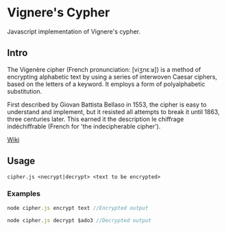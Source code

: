 # Vignere's Cypher

Javascript implementation of Vignere's cypher.

## Intro

The Vigenère cipher (French pronunciation: ​[viʒnɛːʁ]) is a method of encrypting alphabetic text by using a series of interwoven Caesar ciphers, based on the letters of a keyword. It employs a form of polyalphabetic substitution.

First described by Giovan Battista Bellaso in 1553, the cipher is easy to understand and implement, but it resisted all attempts to break it until 1863, three centuries later. This earned it the description le chiffrage indéchiffrable (French for 'the indecipherable cipher').

[Wiki](https://en.wikipedia.org/wiki/Vigen%C3%A8re_cipher)

## Usage

```
cipher.js <necrypt|decrypt> <text to be encrypted>
```

### Examples

```js
node cipher.js encrypt text //Encrypted output
```

```js
node cipher.js decrypt $ado3 //Decrypted output
```
